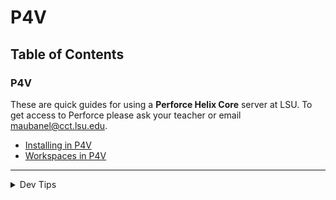 # P4V

## Table of Contents

### P4V

These are quick guides for using a **Perforce Helix Core** server at LSU. To get access to Perforce please ask your teacher or email [maubanel@cct.lsu.edu](mailto:maubanel@cct.lsu.edu).

* [Installing in P4V](op1-startup/README.md)
* [Workspaces in P4V](op1-startup/README.md)

---
<details><summary>Dev Tips</summary>
make git m="add commit message"
</details>

